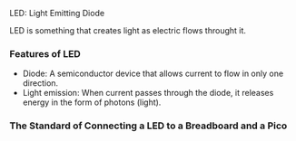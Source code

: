 LED: Light Emitting Diode

LED is something that creates light as electric flows throught it.

### Features of LED

- Diode: A semiconductor device that allows current to flow in only one direction.
- Light emission: When current passes through the diode, it releases energy in the form of photons (light).

### The Standard of Connecting a LED to a Breadboard and a Pico

